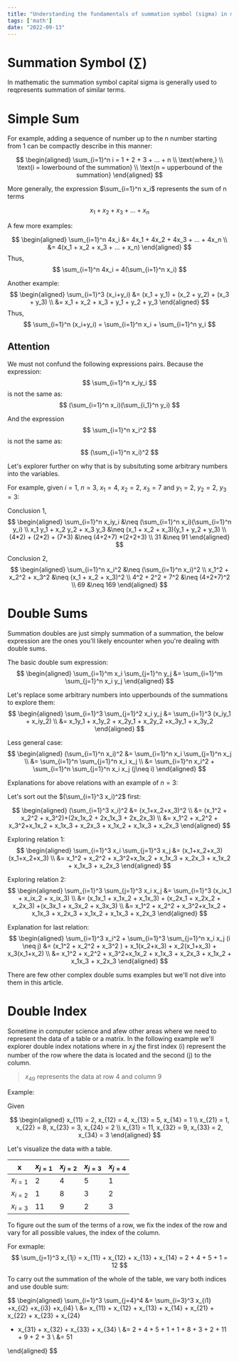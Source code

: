```yaml
---
title: "Understanding the fundamentals of summation symbol (sigma) in mathematic"
tags: ['math']
date: "2022-09-13"
---
```


# Summation Symbol ($\sum$)
In mathematic the summation symbol capital sigma is generally used to reqpresents summation of similar terms.

# Simple Sum
For example, adding a sequence of number up to the n number starting from 1 can be compactly describe in this manner:

$$
\begin{aligned}
  \sum_{i=1}^n i = 1 + 2 + 3 + ... + n \\
  \text{where,} \\
  \text{i = lowerbound of the summation} \\ 
  \text{n = upperbound of the summation}
\end{aligned}
$$


More generally, the expression $\sum_{i=1}^n x_i$ represents the sum of n terms

$$
  x_1 + x_2 + x_3 + ... + x_n
$$

A few more examples:

$$
\begin{aligned}
  \sum_{i=1}^n 4x_i  &= 4x_1 + 4x_2 + 4x_3 + ... + 4x_n \\ 
                     &= 4(x_1 + x_2 + x_3 + ... + x_n)
\end{aligned}
$$
Thus,
$$
  \sum_{i=1}^n 4x_i  = 4(\sum_{i=1}^n x_i)
$$

Another example:
$$
\begin{aligned}
  \sum_{i=1}^3 (x_i+y_i) &= (x_1 + y_1) + (x_2 + y_2) + (x_3 + y_3)  \\
                          &= x_1 + x_2 + x_3 + y_1 + y_2 + y_3
\end{aligned}
$$
Thus,
$$
  \sum_{i=1}^n (x_i+y_i)   = \sum_{i=1}^n x_i + \sum_{i=1}^n y_i
$$

## Attention
We must not confund the following expressions pairs. Because the expression:
$$
  \sum_{i=1}^n x_iy_i
$$
is not the same as:
$$
  (\sum_{i=1}^n x_i)(\sum_{i_1}^n y_i)
$$

And the expression
$$
  \sum_{i=1}^n x_i^2
$$
is not the same as:
$$
  (\sum_{i=1}^n x_i)^2
$$

Let's explorer further on why that is by subsituting some arbitrary numbers into the variables.

For example, given $i=1$, $n = 3$, $x_1 = 4$, $x_2 = 2$, $x_3 = 7$ and $y_1 = 2$, $y_2 = 2$, $y_3 = 3$:

Conclusion 1,
$$
\begin{aligned}
  \sum_{i=1}^n x_iy_i &\neq (\sum_{i=1}^n x_i)(\sum_{i=1}^n y_i) \\
    x_1 y_1 + x_2 y_2 + x_3 y_3 &\neq (x_1 + x_2 + x_3)(y_1 + y_2 + y_3) \\
    (4*2) + (2*2) + (7*3) &\neq (4+2+7) *(2+2+3) \\ 
                    31  &\neq 91
\end{aligned}
$$

Conclusion 2,
$$
\begin{aligned}
  \sum_{i=1}^n x_i^2        &\neq (\sum_{i=1}^n x_i)^2 \\
    x_1^2  + x_2^2  + x_3^2 &\neq (x_1 + x_2 + x_3)^2 \\
    4^2 + 2^2 + 7^2         &\neq (4+2+7)^2 \\ 
                    69      &\neq 169
\end{aligned}
$$

# Double Sums
Summation doubles are just simply summation of a summation, the below expression are the ones you'll likely encounter when you're dealing with double sums.

The basic double sum expression:
$$
\begin{aligned}
 \sum_{i=1}^m x_i \sum_{j=1}^n y_j &= \sum_{i=1}^m \sum_{j=1}^n x_i y_j
\end{aligned}
$$

Let's replace some arbitrary numbers into upperbounds of the summations to explore them:
$$
\begin{aligned}
 \sum_{i=1}^3 \sum_{j=1}^2 x_i y_j &= \sum_{i=1}^3 (x_iy_1 + x_iy_2) \\
                                   &= x_1y_1 + x_1y_2 + x_2y_1 + x_2y_2 +x_3y_1 + x_3y_2
\end{aligned}
$$

Less general case:
$$
\begin{aligned}
(\sum_{i=1}^n x_i)^2 &= \sum_{i=1}^n x_i \sum_{j=1}^n x_j \\
                      &= \sum_{i=1}^n \sum_{j=1}^n x_i x_j \\
                      &= \sum_{i=1}^n x_i^2 + \sum_{i=1}^n \sum_{j=1}^n x_i x_j (j\neq i)
\end{aligned}
$$

Explanations for above relations with an example of $n=3$:

Let's sort out the  $(\sum_{i=1}^3 x_i)^2$ first:

$$
\begin{aligned}
(\sum_{i=1}^3 x_i)^2  &= (x_1+x_2+x_3)^2 \\ 
                        &= (x_1^2 + x_2^2 + x_3^2)+(2x_1x_2 + 2x_1x_3 + 2x_2x_3) \\
                        &= x_1^2 + x_2^2 + x_3^2+x_1x_2 + x_1x_3 + x_2x_3 + x_1x_2 + x_1x_3 + x_2x_3
\end{aligned}
$$

Exploring relation 1:
$$
\begin{aligned}
\sum_{i=1}^3 x_i \sum_{j=1}^3 x_j   &= (x_1+x_2+x_3)(x_1+x_2+x_3) \\
                        &= x_1^2 + x_2^2 + x_3^2+x_1x_2 + x_1x_3 + x_2x_3 + x_1x_2 + x_1x_3 + x_2x_3
\end{aligned}
$$

Exploring relation 2:
$$
\begin{aligned}
\sum_{i=1}^3 \sum_{j=1}^3 x_i x_j   &= \sum_{i=1}^3 (x_ix_1 + x_ix_2 + x_ix_3) \\
  &= (x_1x_1 + x_1x_2 + x_1x_3) + (x_2x_1 + x_2x_2 + x_2x_3) +(x_3x_1 + x_3x_2 + x_3x_3) \\
  &= x_1^2 + x_2^2 + x_3^2+x_1x_2 + x_1x_3 + x_2x_3 + x_1x_2 + x_1x_3 + x_2x_3
\end{aligned}
$$

Explanation for last relation:
$$
\begin{aligned}
\sum_{i=1}^3 x_i^2 + \sum_{i=1}^3 \sum_{j=1}^n x_i x_j (i \neq j)
&= (x_1^2 + x_2^2 + x_3^2 ) + x_1(x_2+x_3) + x_2(x_1+x_3) + x_3(x_1+x_2) \\
  &= x_1^2 + x_2^2 + x_3^2+x_1x_2 + x_1x_3 + x_2x_3 + x_1x_2 + x_1x_3 + x_2x_3
\end{aligned}
$$

There are few other complex double sums examples but we'll not dive into them in this article.

# Double Index
Sometime in computer science and afew other areas where we need to represent the data of a table or a matrix. In the following example we'll explorer double index notations where in $x_ij$ the first index (i) represent the number of the row where the data is located and the second (j) to the column.
> $x_{49}$ represents the data at row 4 and column 9

Example:

  Given

$$
\begin{aligned}
  x_{11} = 2, x_{12} = 4, x_{13} = 5, x_{14} = 1 \\
  x_{21} = 1, x_{22} = 8, x_{23} = 3,  x_{24} = 2 \\
  x_{31} = 11, x_{32} = 9, x_{33} = 2, x_{34} = 3
\end{aligned}
$$

Let's visualize the data with a table.

| x         | $x_{j=1}$   | $x_{j=2}$   | $x_{j=3}$ | $x_{j=4}$ |
|-----------|-------------|-------------|-----------|-----------|
| $x_{i=1}$ | 2           | 4           | 5         | 1         |
| $x_{i=2}$ | 1           | 8           | 3         | 2         |
| $x_{i=3}$ | 11          | 9           | 2         | 3         |

To figure out the sum of the terms of a row, we fix the index of the row and vary for all possible values, the index of the column.

For exmaple:
$$
\sum_{j=1}^3 x_{1j} = x_{11} + x_{12} + x_{13} + x_{14} = 2 + 4 + 5 + 1 = 12
$$

To carry out the summation of the whole of the table, we vary both indices and use double sum:

$$
\begin{aligned}
  \sum_{i=1}^3 \sum_{j=4}^4 &= \sum_{i=3}^3 x_{i1} +x_{i2} +x_{i3} +x_{i4}  \\
  &= x_{11} + x_{12} + x_{13} + x_{14} + x_{21} + x_{22} + x_{23} + x_{24} 
  + x_{31} + x_{32} + x_{33} + x_{34} \\
  &= 2 + 4 + 5 + 1 + 1 + 8 + 3 + 2 + 11 + 9 + 2 + 3  \\
  &= 51
  
\end{aligned}
$$



